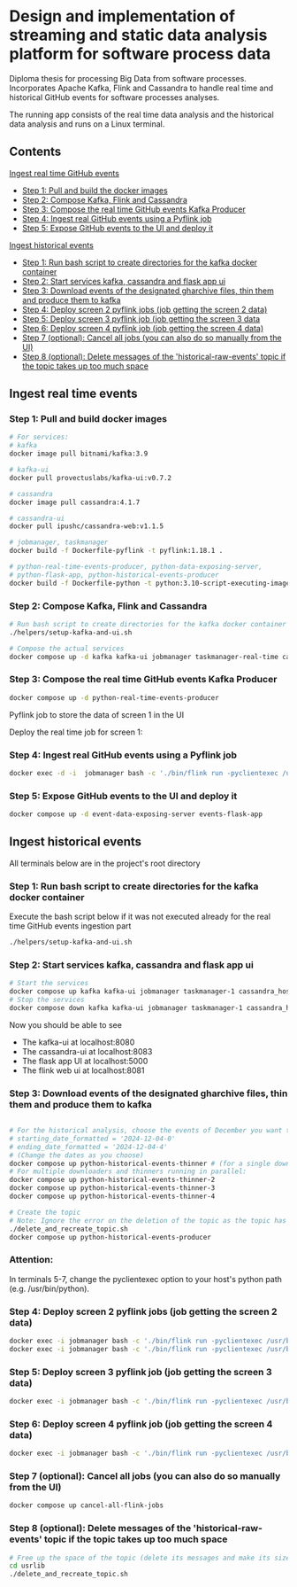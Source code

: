 # Design and implementation of streaming and static data analysis platform for software process data
Diploma thesis for processing Big Data from software processes. Incorporates Apache Kafka, Flink and Cassandra to handle real time and historical GitHub events for software processes analyses.

The running app consists of the real time data analysis and the historical data analysis and runs on a Linux terminal.


## Contents
[Ingest real time GitHub events](#ingest-real-time-events)
- [Step 1: Pull and build the docker images](#step-1-pull-and-build-the-docker-images)
- [Step 2: Compose Kafka, Flink and Cassandra](#step-2-compose-kafka-flink-and-cassandra)
- [Step 3: Compose the real time GitHub events Kafka Producer](#step-3-compose-the-real-time-gitHub-events-kafka-producer)
- [Step 4: Ingest real GitHub events using a Pyflink job](#step-4-ingest-real-github-events-using-a-pyflink-job)
- [Step 5: Expose GitHub events to the UI and deploy it](#step-5-expose-github-events-to-the-ui-and-deploy-it)


[Ingest historical events](#ingest-historical-events)
- [Step 1: Run bash script to create directories for the kafka docker container](#run-bash-script-to-create-directories-for-the-kafka-docker-container)
- [Step 2: Start services kafka, cassandra and flask app ui](Step-2-start-services-kafka-cassandra-and-flask-app-ui)
- [Step 3: Download events of the designated gharchive files, thin them and produce them to kafka](Step-3-Download-events-of-the-designated-gharchive-files-thin-them-and-produce-them-to-kafka)
- [Step 4: Deploy screen 2 pyflink jobs (job getting the screen 2 data)](Step-4-deploy-screen-2-pyflink-jobs-job-getting-the-screen-2-data)
- [Step 5: Deploy screen 3 pyflink job (job getting the screen 3 data](Step-5-deploy-screen-3-pyflink-job-(job-getting-the-screen-3-data))
- [Step 6: Deploy screen 4 pyflink job (job getting the screen 4 data)](Step-6-deploy-screen-4-pyflink-job-(-job-getting-the-screen-4-data))
- [Step 7 (optional): Cancel all jobs (you can also do so manually from the UI)](Step-7-(optional)-cancel-all-jobs-(you-can-also-do-so-manually-from-the-ui))
- [Step 8 (optional): Delete messages of the 'historical-raw-events' topic if the topic takes up too much space](Step-8-(optional)-delete-messages-of-the-historical-raw-events-topic-if-the-topic-takes-up-too-much-space)

<!-- 2. [Ingest historical GitHub events](#Ingest-historical-events) -->


## Ingest real time events 

### Step 1: Pull and build docker images 

```sh
# For services: 
# kafka
docker image pull bitnami/kafka:3.9

# kafka-ui
docker pull provectuslabs/kafka-ui:v0.7.2

# cassandra
docker image pull cassandra:4.1.7

# cassandra-ui
docker pull ipushc/cassandra-web:v1.1.5

# jobmanager, taskmanager
docker build -f Dockerfile-pyflink -t pyflink:1.18.1 .

# python-real-time-events-producer, python-data-exposing-server, 
# python-flask-app, python-historical-events-producer 
docker build -f Dockerfile-python -t python:3.10-script-executing-image . 

```


### Step 2: Compose Kafka, Flink and Cassandra
```sh
# Run bash script to create directories for the kafka docker container
./helpers/setup-kafka-and-ui.sh

# Compose the actual services
docker compose up -d kafka kafka-ui jobmanager taskmanager-real-time cassandra_host cassandra-ui 
```

### Step 3: Compose the real time GitHub events Kafka Producer
```sh
docker compose up -d python-real-time-events-producer
```

Pyflink job to store the data of screen 1 in the UI

Deploy the real time job for screen 1:
### Step 4: Ingest real GitHub events using a Pyflink job
```sh
docker exec -d -i  jobmanager bash -c './bin/flink run -pyclientexec /usr/bin/python -py /opt/flink/usrlib/screen_1_q1_q5_flink_job.py --config_file_path /opt/flink/usrlib/getting-started-in-docker.ini'  
```

### Step 5: Expose GitHub events to the UI and deploy it
```sh
docker compose up -d event-data-exposing-server events-flask-app
```




## Ingest historical events 
All terminals below are in the project's root directory

### Step 1: Run bash script to create directories for the kafka docker container

Execute the bash script below if it was not executed already for the real time GitHub events ingestion part
```sh
./helpers/setup-kafka-and-ui.sh
```

### Step 2: Start services kafka, cassandra and flask app ui
```sh
# Start the services
docker compose up kafka kafka-ui jobmanager taskmanager-1 cassandra_host cassandra-ui python-flask-app
# Stop the services
docker compose down kafka kafka-ui jobmanager taskmanager-1 cassandra_host cassandra-ui python-flask-app
```

Now you should be able to see 
- The kafka-ui at localhost:8080
- The cassandra-ui at localhost:8083
- The flask app UI at localhost:5000
- The flink web ui at localhost:8081


### Step 3: Download events of the designated gharchive files, thin them and produce them to kafka
```sh

# For the historical analysis, choose the events of December you want to download and thin in files historical-files-thinner, historical-files-thinner-2 (and sililarly for 3 and 4) in lines:
# starting_date_formatted = '2024-12-04-0'
# ending_date_formatted = '2024-12-04-4' 
# (Change the dates as you choose)
docker compose up python-historical-events-thinner # (for a single downloaded and thinner)
# For multiple downloaders and thinners running in parallel:
docker compose up python-historical-events-thinner-2
docker compose up python-historical-events-thinner-3
docker compose up python-historical-events-thinner-4

# Create the topic
# Note: Ignore the error on the deletion of the topic as the topic has not been created yet
./delete_and_recreate_topic.sh
docker compose up python-historical-events-producer
```


### Attention:
In terminals 5-7, change the pyclientexec option to your host's python path (e.g. /usr/bin/python).

### Step 4: Deploy screen 2 pyflink jobs (job getting the screen 2 data)
```sh
docker exec -i jobmanager bash -c './bin/flink run -pyclientexec /usr/bin/python -py /opt/flink/usrlib/screen_2_q6_q8_flink_job_q6b_q7h.py --config_file_path /opt/flink/usrlib/getting-started-in-docker.ini'
docker exec -i jobmanager bash -c './bin/flink run -pyclientexec /usr/bin/python -py /opt/flink/usrlib/screen_2_q6_q8_flink_job_q8b_q8h.py --config_file_path /opt/flink/usrlib/getting-started-in-docker.ini'
```

### Step 5: Deploy screen 3 pyflink job (job getting the screen 3 data)

```sh
docker exec -i jobmanager bash -c './bin/flink run -pyclientexec /usr/bin/python -py /opt/flink/usrlib/screen_3_q9_q10_flink_job.py --config_file_path /opt/flink/usrlib/getting-started-in-docker.ini'
```


### Step 6: Deploy screen 4 pyflink job (job getting the screen 4 data)

```sh
docker exec -i jobmanager bash -c './bin/flink run -pyclientexec /usr/bin/python -py /opt/flink/usrlib/screen_4_q11_q15_flink_job.py --config_file_path /opt/flink/usrlib/getting-started-in-docker.ini'  
```

### Step 7 (optional): Cancel all jobs (you can also do so manually from the UI)
```sh
docker compose up cancel-all-flink-jobs
```

### Step 8 (optional): Delete messages of the 'historical-raw-events' topic if the topic takes up too much space
```sh
# Free up the space of the topic (delete its messages and make its size = 0)
cd usrlib
./delete_and_recreate_topic.sh
```


